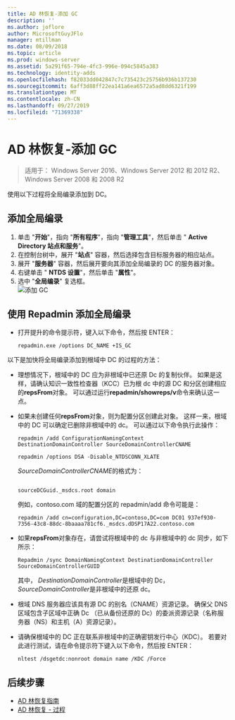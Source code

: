 ```yaml
---
title: AD 林恢复-添加 GC
description: ''
ms.author: joflore
author: MicrosoftGuyJFlo
manager: mtillman
ms.date: 08/09/2018
ms.topic: article
ms.prod: windows-server
ms.assetid: 5a291f65-794e-4fc3-996e-094c5845a383
ms.technology: identity-adds
ms.openlocfilehash: f82033dd042847c7c735423c25756b936b137230
ms.sourcegitcommit: 6aff3d88ff22ea141a6ea6572a5ad8dd6321f199
ms.translationtype: MT
ms.contentlocale: zh-CN
ms.lasthandoff: 09/27/2019
ms.locfileid: "71369338"
---
```

# <a name="ad-forest-recovery---adding-the-gc"></a>AD 林恢复-添加 GC

>适用于： Windows Server 2016、Windows Server 2012 和 2012 R2、Windows Server 2008 和 2008 R2

使用以下过程将全局编录添加到 DC。  
  
## <a name="to-add-the-global-catalog"></a>添加全局编录  
  
1. 单击 "**开始**"，指向 "**所有程序**"，指向 "**管理工具**"，然后单击 " **Active Directory 站点和服务**"。  
2. 在控制台树中，展开 "**站点**" 容器，然后选择包含目标服务器的相应站点。  
3. 展开 "**服务器**" 容器，然后展开要向其添加全局编录的 DC 的服务器对象。  
4. 右键单击 " **NTDS 设置**"，然后单击 "**属性**"。  
5. 选中 "**全局编录**" 复选框。  
![添加 GC](media/AD-Forest-Recovery-Add-GC/addgc1.png)

## <a name="to-add-the-global-catalog-using-repadmin"></a>使用 Repadmin 添加全局编录  

- 打开提升的命令提示符，键入以下命令，然后按 ENTER：  

   ```  
   repadmin.exe /options DC_NAME +IS_GC  
   ```  

以下是加快将全局编录添加到根域中 DC 的过程的方法：  

- 理想情况下，根域中的 DC 应为非根域中已还原 Dc 的复制伙伴。 如果是这样，请确认知识一致性检查器（KCC）已为根 dc 中的源 DC 和分区创建相应的**repsFrom**对象。 可以通过运行**repadmin/showreps/v**命令来确认这一点。 

- 如果未创建任何**repsFrom**对象，则为配置分区创建此对象。 这样一来，根域中的 DC 可以确定已删除非根域中的 dc。 可以通过以下命令执行此操作：  

   ```
   repadmin /add ConfigurationNamingContext DestinationDomainController SourceDomainControllerCNAME  
   ```

   ```
   repadmin /options DSA -Disable_NTDSCONN_XLATE  
   ```

   *SourceDomainControllerCNAME*的格式为：  

   ```
  
   sourceDCGuid._msdcs.root domain  
   ```

   例如，contoso.com 域的配置分区的 repadmin/add 命令可能是：  

   ```
   repadmin /add cn=configuration,DC=contoso,DC=com DC01 937ef930-7356-43c8-88dc-8baaaa781cf6._msdcs.dDSP17A22.contoso.com  
   ```

- 如果**repsFrom**对象存在，请尝试将根域中的 dc 与非根域中的 dc 同步，如下所示：  

   ```
   Repadmin /sync DomainNamingContext DestinationDomainController SourceDomainControllerGUID  
   ```

   其中， *DestinationDomainController*是根域中的 Dc， *SourceDomainController*是非根域中的还原 dc。 

- 根域 DNS 服务器应该具有源 DC 的别名（CNAME）资源记录。 确保父 DNS 区域包含子区域中正确 Dc （已从备份还原的 Dc）的委派资源记录（名称服务器（NS）和主机（A）资源记录）。 
- 请确保根域中的 DC 正在联系非根域中的正确密钥发行中心（KDC）。 若要对此进行测试，请在命令提示符下键入以下命令，然后按 ENTER：  

   ```
   nltest /dsgetdc:nonroot domain name /KDC /Force  
   ```

## <a name="next-steps"></a>后续步骤

- [AD 林恢复指南](AD-Forest-Recovery-Guide.md)
- [AD 林恢复 - 过程](AD-Forest-Recovery-Procedures.md)  
